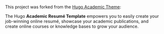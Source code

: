 This project was forked from the [Hugo Academic Theme](https://github.com/wowchemy/starter-hugo-academic):

The Hugo **Academic Resumé Template** empowers you to easily create your job-winning online resumé, showcase your academic publications, and create online courses or knowledge bases to grow your audience.
